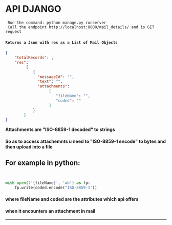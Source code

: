 # API DJANGO
```
 Run the command: python manage.py runserver 
 Call the endpoint http://localhost:8000/mail_details/ and is GET request 
```
#### **`Returns a Json with res as a List of Mail Objects `** 
```Json
{   
    "totalRecords": ,
    "res": 
         [ 
            {
              "messageId": "", 
              "text": "", 
              "attachments": 
                   [ 
                      "fileName": "", 
                      "coded": "" 
                   ] 
            }
        ] 
} 
 ```
**Attachments are "ISO-8859-1 decoded" to strings**  <br />
#### So as to access attachemnts u need to "ISO-8859-1 encode" to bytes and then upload into a file <br />
## For example in python:  <br /><br />
```python
with open(f'{fileName}', 'wb') as fp: 
    fp.write(coded.encode("ISO-8859-1"))
```
#### where fileName and coded are the attributes which api offers  <br />
#### when it encounters an attachment in mail <br />
---
